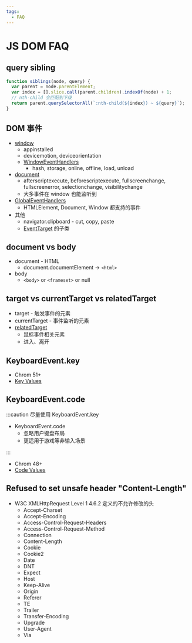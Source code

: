 ```yaml
---
tags:
  - FAQ
---
```


# JS DOM FAQ

## query sibling

```js
function siblings(node, query) {
  var parent = node.parentElement;
  var index = [].slice.call(parent.children).indexOf(node) + 1;
  // nth-child 会匹配到下级
  return parent.querySelectorAll(`:nth-child(${index}) ~ ${query}`);
}
```

## DOM 事件

- [window](https://developer.mozilla.org/en-US/docs/Web/API/Window#event_handlers)
  - appinstalled
  - devicemotion, deviceorientation
  - [WindowEventHandlers](https://developer.mozilla.org/en-US/docs/Web/API/WindowEventHandlers)
    - hash, storage, online, offline, load, unload
- [document](https://developer.mozilla.org/en-US/docs/Web/API/Document#event_handlers)
  - afterscriptexecute, beforescriptexecute, fullscreenchange, fullscreenerror, selectionchange, visibilitychange
  - 大多事件在 window 也能监听到
- [GlobalEventHandlers](https://developer.mozilla.org/en-US/docs/Web/API/GlobalEventHandlers)
  - HTMLElement, Document, Window 都支持的事件
- 其他
  - navigator.clipboard - cut, copy, paste
  - [EventTarget](https://developer.mozilla.org/en-US/docs/Web/API/EventTarget) 的子类

## document vs body

- document - HTML
  - document.documentElement -> `<html>`
- body
  - `<body>` or `<frameset>` or null

## target vs currentTarget vs relatedTarget

- target - 触发事件的元素
- currentTarget - 事件监听的元素
- [relatedTarget](https://developer.mozilla.org/en-US/docs/Web/API/MouseEvent/relatedTarget)
  - 鼠标事件相关元素
  - 进入、离开

## KeyboardEvent.key

- Chrom 51+
- [Key Values](https://developer.mozilla.org/en-US/docs/Web/API/KeyboardEvent/key/Key_Values)

## KeyboardEvent.code

:::caution 尽量使用 KeyboardEvent.key

- KeyboardEvent.code
  - 忽略用户键盘布局
  - 更适用于游戏等非输入场景

:::

- Chrom 48+
- [Code Values](https://developer.mozilla.org/en-US/docs/Web/API/KeyboardEvent/code/code_values)

## Refused to set unsafe header "Content-Length"

- W3C XMLHttpRequest Level 1 4.6.2 定义的不允许修改的头
  - Accept-Charset
  - Accept-Encoding
  - Access-Control-Request-Headers
  - Access-Control-Request-Method
  - Connection
  - Content-Length
  - Cookie
  - Cookie2
  - Date
  - DNT
  - Expect
  - Host
  - Keep-Alive
  - Origin
  - Referer
  - TE
  - Trailer
  - Transfer-Encoding
  - Upgrade
  - User-Agent
  - Via
